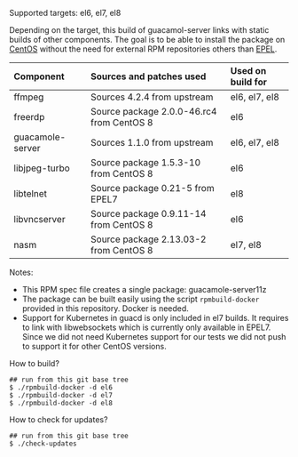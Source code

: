 Supported targets: el6, el7, el8

Depending on the target, this build of guacamol-server links with static builds of other components. The goal is to be able to install the package on [CentOS](https://www.centos.org/) without the need for external RPM repositories others than [EPEL](https://fedoraproject.org/wiki/EPEL).

| Component           | Sources and patches used                      | Used on build for |
| :-------------------|:----------------------------------------------|:------------------|
| ffmpeg              | Sources 4.2.4 from upstream                   | el6, el7, el8     |
| freerdp             | Source package 2.0.0-46.rc4 from CentOS 8     | el6               |
| guacamole-server    | Sources 1.1.0 from upstream                   | el6, el7, el8     |
| libjpeg-turbo       | Source package 1.5.3-10 from CentOS 8         | el6               |
| libtelnet           | Source package 0.21-5 from EPEL7              | el8               |
| libvncserver        | Source package 0.9.11-14 from CentOS 8        | el6               |
| nasm                | Source package 2.13.03-2 from CentOS 8        | el7, el8          |

Notes:
  - This RPM spec file creates a single package: guacamole-server11z
  - The package can be built easily using the script `rpmbuild-docker` provided in this repository. Docker is needed.
  - Support for Kubernetes in guacd is only included in el7 builds. It requires to link with libwebsockets which is currently only available in EPEL7. Since we did not need Kubernetes support for our tests we did not push to support it for other CentOS versions.

How to build?
```
## run from this git base tree
$ ./rpmbuild-docker -d el6
$ ./rpmbuild-docker -d el7
$ ./rpmbuild-docker -d el8
```

How to check for updates?
```
## run from this git base tree
$ ./check-updates
```
